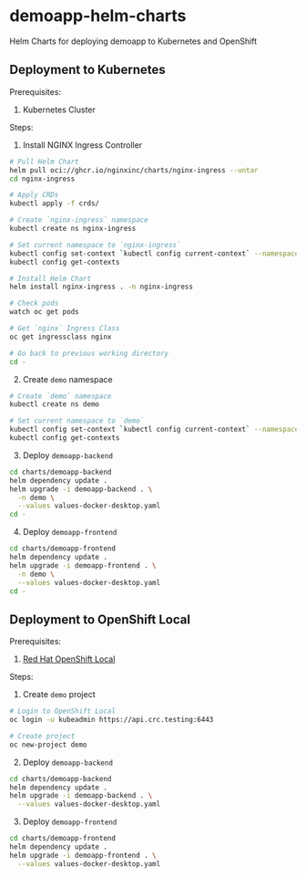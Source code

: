 # demoapp-helm-charts
Helm Charts for deploying demoapp to Kubernetes and OpenShift

## Deployment to Kubernetes
Prerequisites:
1. Kubernetes Cluster

Steps:
1. Install NGINX Ingress Controller
```sh
# Pull Helm Chart
helm pull oci://ghcr.io/nginxinc/charts/nginx-ingress --untar
cd nginx-ingress

# Apply CRDs
kubectl apply -f crds/

# Create `nginx-ingress` namespace
kubectl create ns nginx-ingress

# Set current namespace to `nginx-ingress`
kubectl config set-context `kubectl config current-context` --namespace nginx-ingress
kubectl config get-contexts

# Install Helm Chart
helm install nginx-ingress . -n nginx-ingress

# Check pods
watch oc get pods

# Get `nginx` Ingress Class
oc get ingressclass nginx

# Go back to previous working directory
cd -
```
2. Create `demo` namespace
```sh
# Create `demo` namespace
kubectl create ns demo

# Set current namespace to `demo`
kubectl config set-context `kubectl config current-context` --namespace demo
kubectl config get-contexts
```
3. Deploy `demoapp-backend`
```sh
cd charts/demoapp-backend
helm dependency update .
helm upgrade -i demoapp-backend . \
  -n demo \
  --values values-docker-desktop.yaml
cd -
```
4. Deploy `demoapp-frontend`
```sh
cd charts/demoapp-frontend
helm dependency update .
helm upgrade -i demoapp-frontend . \
  -n demo \
  --values values-docker-desktop.yaml
cd -
```

## Deployment to OpenShift Local
Prerequisites:
1. [Red Hat OpenShift Local](https://developers.redhat.com/products/openshift-local/overview)

Steps:
1. Create `demo` project
```sh
# Login to OpenShift Local
oc login -u kubeadmin https://api.crc.testing:6443

# Create project
oc new-project demo
```
2. Deploy `demoapp-backend`
```sh
cd charts/demoapp-backend
helm dependency update .
helm upgrade -i demoapp-backend . \
  --values values-docker-desktop.yaml
```
3. Deploy `demoapp-frontend`
```sh
cd charts/demoapp-frontend
helm dependency update .
helm upgrade -i demoapp-frontend . \
  --values values-docker-desktop.yaml
```
